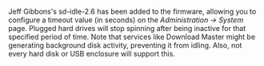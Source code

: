 Jeff Gibbons's sd-idle-2.6 has been added to the firmware, allowing you to configure a timeout value (in seconds) on the _Administration -> System_ page. Plugged hard drives will stop spinning after being inactive for that specified period of time.  Note that services like Download Master might be generating background disk activity, preventing it from idling.  Also, not every hard disk or USB enclosure will support this.